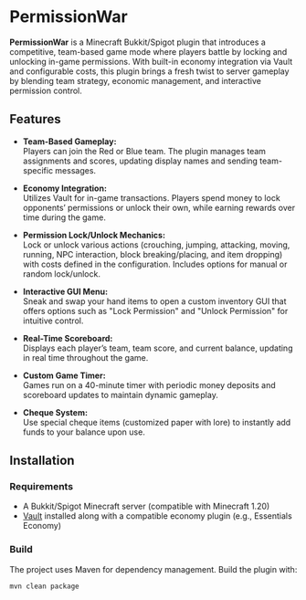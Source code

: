# PermissionWar

**PermissionWar** is a Minecraft Bukkit/Spigot plugin that introduces a competitive, team-based game mode where players battle by locking and unlocking in-game permissions. With built-in economy integration via Vault and configurable costs, this plugin brings a fresh twist to server gameplay by blending team strategy, economic management, and interactive permission control.

## Features

- **Team-Based Gameplay:**  
  Players can join the Red or Blue team. The plugin manages team assignments and scores, updating display names and sending team-specific messages.

- **Economy Integration:**  
  Utilizes Vault for in-game transactions. Players spend money to lock opponents’ permissions or unlock their own, while earning rewards over time during the game.

- **Permission Lock/Unlock Mechanics:**  
  Lock or unlock various actions (crouching, jumping, attacking, moving, running, NPC interaction, block breaking/placing, and item dropping) with costs defined in the configuration. Includes options for manual or random lock/unlock.

- **Interactive GUI Menu:**  
  Sneak and swap your hand items to open a custom inventory GUI that offers options such as "Lock Permission" and "Unlock Permission" for intuitive control.

- **Real-Time Scoreboard:**  
  Displays each player’s team, team score, and current balance, updating in real time throughout the game.

- **Custom Game Timer:**  
  Games run on a 40-minute timer with periodic money deposits and scoreboard updates to maintain dynamic gameplay.

- **Cheque System:**  
  Use special cheque items (customized paper with lore) to instantly add funds to your balance upon use.

## Installation

### Requirements

- A Bukkit/Spigot Minecraft server (compatible with Minecraft 1.20)
- [Vault](https://www.spigotmc.org/resources/vault.34315/) installed along with a compatible economy plugin (e.g., Essentials Economy)

### Build

The project uses Maven for dependency management. Build the plugin with:

```bash
mvn clean package

